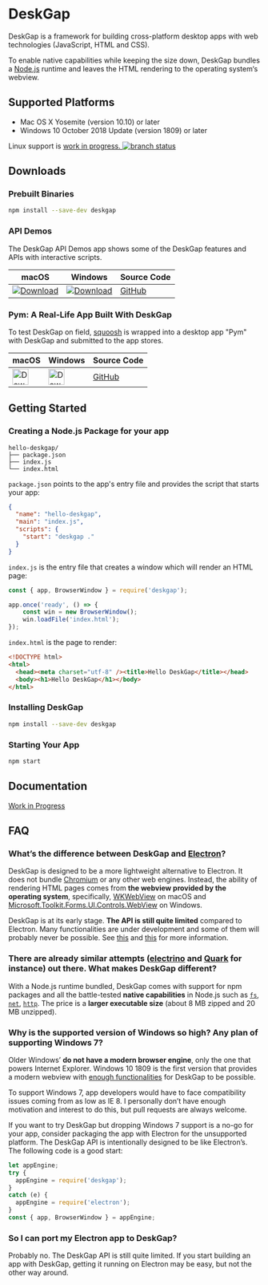 # DeskGap

DeskGap is a framework for building cross-platform desktop apps with web technologies (JavaScript, HTML and CSS).

To enable native capabilities while keeping the size down, DeskGap bundles a [Node.js](https://nodejs.org/) runtime and leaves the HTML rendering to the operating system‘s webview.

## Supported Platforms

- Mac OS X Yosemite (version 10.10) or later
- Windows 10 October 2018 Update (version 1809) or later

Linux support is [work in progress. ![branch status](https://img.shields.io/github/last-commit/patr0nus/DeskGap/gtkwebkit.svg?style=flat)](https://github.com/patr0nus/DeskGap/tree/gtkwebkit)

## Downloads

### Prebuilt Binaries

```sh
npm install --save-dev deskgap
```

### API Demos
The DeskGap API Demos app shows some of the DeskGap features and APIs with interactive scripts.

|macOS|Windows|Source Code|
|-|-|-|
|[![Download](https://api.bintray.com/packages/patr0nus/DeskGap/deskgap-darwin-x64/images/download.svg)](https://deskgap.com/dl/macos) | [![Download](https://api.bintray.com/packages/patr0nus/DeskGap/deskgap-win32-ia32/images/download.svg)](https://deskgap.com/dl/win32) | [GitHub](https://github.com/patr0nus/DeskGap/tree/master/app) |

### Pym: A Real-Life App Built With DeskGap
To test DeskGap on field, [squoosh](https://squoosh.app) is wrapped into a desktop app "Pym" with DeskGap and submitted to the app stores.

|macOS|Windows|Source Code|
|-|-|-|
| [<img alt="Download on Mac App Store" src="https://linkmaker.itunes.apple.com/en-us/badge-lrg.svg?releaseDate=2019-02-12T00:00:00Z&kind=desktopapp&bubble=macos_apps" height="32" />](https://geo.itunes.apple.com/us/app/pym/id1451733095?mt=12&app=apps) | [<img alt="Download on Microsoft Store" src="https://storebadge.azureedge.net/assets/en.png" height="32">](https://www.microsoft.com/store/productId/9PMTMRNBXMPB) | [GitHub](https://github.com/patr0nus/Pym) |

## Getting Started

### Creating a Node.js Package for your app
```
hello-deskgap/
├── package.json
├── index.js
└── index.html
```

`package.json` points to the app's entry file and provides the script that starts your app:
```json
{
  "name": "hello-deskgap",
  "main": "index.js",
  "scripts": {
    "start": "deskgap ."
  }
}
```

`index.js` is the entry file that creates a window which will render an HTML page:
```js
const { app, BrowserWindow } = require('deskgap');

app.once('ready', () => {
    const win = new BrowserWindow();
    win.loadFile('index.html');
});
```

`index.html` is the page to render:
```html
<!DOCTYPE html>
<html>
  <head><meta charset="utf-8" /><title>Hello DeskGap</title></head>
  <body><h1>Hello DeskGap</h1></body>
</html>
```

### Installing DeskGap

```sh
npm install --save-dev deskgap
```

### Starting Your App

```sh
npm start
```

## Documentation

[Work in Progress](https://deskgap.com/api/)

## FAQ

### What’s the difference between DeskGap and [Electron](https://electronjs.org)? 

DeskGap is designed to be a more lightweight alternative to Electron. It does not bundle [Chromium](https://www.chromium.org/) or any other web engines. Instead, the ability of rendering HTML pages comes from __the webview provided by the operating system__, specifically, [WKWebView](https://developer.apple.com/documentation/webkit/wkwebview) on macOS and [Microsoft.Toolkit.Forms.UI.Controls.WebView](https://docs.microsoft.com/en-us/windows/communitytoolkit/controls/wpf-winforms/webview) on Windows.

DeskGap is at its early stage. __The API is still quite limited__ compared to Electron. Many functionalities are under development and some of them will probably never be possible. See [this](https://deskgap.com/api/) and [this](https://deskgap.com/architecture/#synchronous-and-asynchronous-dispatching) for more information.

### There are already similar attempts ([electrino](https://github.com/pojala/electrino) and [Quark](https://github.com/jscherer92/Quark) for instance) out there. What makes DeskGap different?

With a Node.js runtime bundled, DeskGap comes with support for npm packages and all the battle-tested __native capabilities__ in Node.js such as [`fs`](https://nodejs.org/api/fs.html), [`net`](https://nodejs.org/api/net.html), [`http`](https://nodejs.org/api/http.html). The price is a __larger executable size__ (about 8 MB zipped and 20 MB unzipped).

### Why is the supported version of Windows so high? Any plan of supporting Windows 7?

Older Windows’ __do not have a modern browser engine__, only the one that powers Internet Explorer. Windows 10 1809 is the first version that provides a modern webview with [enough functionalities](https://docs.microsoft.com/en-us/microsoft-edge/dev-guide#win32-webview-updates) for DeskGap to be possible.

To support Windows 7, app developers would have to face compatibility issues coming from as low as IE 8. I personally don’t have enough motivation and interest to do this, but pull requests are always welcome.

If you want to try DeskGap but dropping Windows 7 support is a no-go for your app, consider packaging the app with Electron for the unsupported platform. The DeskGap API is intentionally designed to be like Electron’s. The following code is a good start:

```js
let appEngine;
try {
  appEngine = require('deskgap');
}
catch (e) {
  appEngine = require('electron');
}
const { app, BrowserWindow } = appEngine;
```

### So I can port my Electron app to DeskGap?

Probably no. The DeskGap API is still quite limited. If you start building an app with DeskGap, getting it running on Electron may be easy, but not the other way around.

